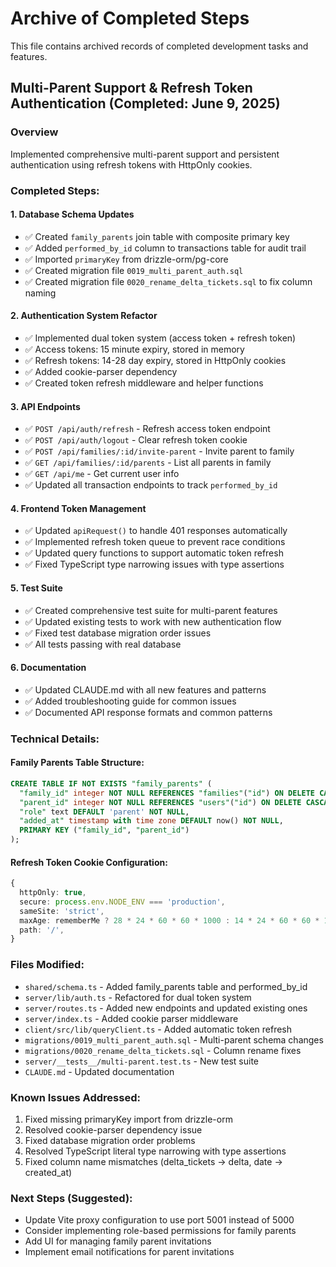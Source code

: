 # Archive of Completed Steps

This file contains archived records of completed development tasks and features.

## Multi-Parent Support & Refresh Token Authentication (Completed: June 9, 2025)

### Overview
Implemented comprehensive multi-parent support and persistent authentication using refresh tokens with HttpOnly cookies.

### Completed Steps:

#### 1. **Database Schema Updates**
- ✅ Created `family_parents` join table with composite primary key
- ✅ Added `performed_by_id` column to transactions table for audit trail
- ✅ Imported `primaryKey` from drizzle-orm/pg-core
- ✅ Created migration file `0019_multi_parent_auth.sql`
- ✅ Created migration file `0020_rename_delta_tickets.sql` to fix column naming

#### 2. **Authentication System Refactor**
- ✅ Implemented dual token system (access token + refresh token)
- ✅ Access tokens: 15 minute expiry, stored in memory
- ✅ Refresh tokens: 14-28 day expiry, stored in HttpOnly cookies
- ✅ Added cookie-parser dependency
- ✅ Created token refresh middleware and helper functions

#### 3. **API Endpoints**
- ✅ `POST /api/auth/refresh` - Refresh access token endpoint
- ✅ `POST /api/auth/logout` - Clear refresh token cookie
- ✅ `POST /api/families/:id/invite-parent` - Invite parent to family
- ✅ `GET /api/families/:id/parents` - List all parents in family
- ✅ `GET /api/me` - Get current user info
- ✅ Updated all transaction endpoints to track `performed_by_id`

#### 4. **Frontend Token Management**
- ✅ Updated `apiRequest()` to handle 401 responses automatically
- ✅ Implemented refresh token queue to prevent race conditions
- ✅ Updated query functions to support automatic token refresh
- ✅ Fixed TypeScript type narrowing issues with type assertions

#### 5. **Test Suite**
- ✅ Created comprehensive test suite for multi-parent features
- ✅ Updated existing tests to work with new authentication flow
- ✅ Fixed test database migration order issues
- ✅ All tests passing with real database

#### 6. **Documentation**
- ✅ Updated CLAUDE.md with all new features and patterns
- ✅ Added troubleshooting guide for common issues
- ✅ Documented API response formats and common patterns

### Technical Details:

#### Family Parents Table Structure:
```sql
CREATE TABLE IF NOT EXISTS "family_parents" (
  "family_id" integer NOT NULL REFERENCES "families"("id") ON DELETE CASCADE,
  "parent_id" integer NOT NULL REFERENCES "users"("id") ON DELETE CASCADE,
  "role" text DEFAULT 'parent' NOT NULL,
  "added_at" timestamp with time zone DEFAULT now() NOT NULL,
  PRIMARY KEY ("family_id", "parent_id")
);
```

#### Refresh Token Cookie Configuration:
```typescript
{
  httpOnly: true,
  secure: process.env.NODE_ENV === 'production',
  sameSite: 'strict',
  maxAge: rememberMe ? 28 * 24 * 60 * 60 * 1000 : 14 * 24 * 60 * 60 * 1000,
  path: '/',
}
```

### Files Modified:
- `shared/schema.ts` - Added family_parents table and performed_by_id
- `server/lib/auth.ts` - Refactored for dual token system
- `server/routes.ts` - Added new endpoints and updated existing ones
- `server/index.ts` - Added cookie parser middleware
- `client/src/lib/queryClient.ts` - Added automatic token refresh
- `migrations/0019_multi_parent_auth.sql` - Multi-parent schema changes
- `migrations/0020_rename_delta_tickets.sql` - Column rename fixes
- `server/__tests__/multi-parent.test.ts` - New test suite
- `CLAUDE.md` - Updated documentation

### Known Issues Addressed:
1. Fixed missing primaryKey import from drizzle-orm
2. Resolved cookie-parser dependency issue
3. Fixed database migration order problems
4. Resolved TypeScript literal type narrowing with type assertions
5. Fixed column name mismatches (delta_tickets → delta, date → created_at)

### Next Steps (Suggested):
- Update Vite proxy configuration to use port 5001 instead of 5000
- Consider implementing role-based permissions for family parents
- Add UI for managing family parent invitations
- Implement email notifications for parent invitations